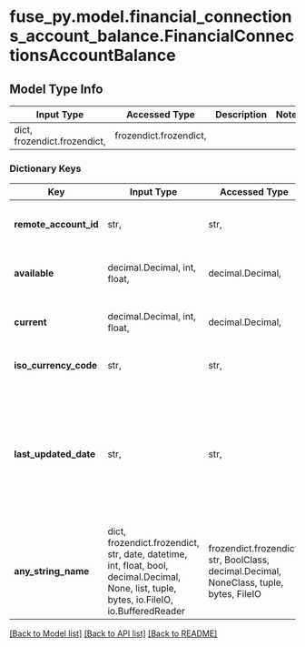 # fuse_py.model.financial_connections_account_balance.FinancialConnectionsAccountBalance

## Model Type Info
Input Type | Accessed Type | Description | Notes
------------ | ------------- | ------------- | -------------
dict, frozendict.frozendict,  | frozendict.frozendict,  |  | 

### Dictionary Keys
Key | Input Type | Accessed Type | Description | Notes
------------ | ------------- | ------------- | ------------- | -------------
**remote_account_id** | str,  | str,  | Remote Account Id of the transaction, ie Plaid Account Id | 
**available** | decimal.Decimal, int, float,  | decimal.Decimal,  | Amount in cents after factoring in pending balances | [optional] 
**current** | decimal.Decimal, int, float,  | decimal.Decimal,  | Amount in cents without factoring in pending balances | [optional] 
**iso_currency_code** | str,  | str,  | The ISO-4217 currency code of the balance. | [optional] 
**last_updated_date** | str,  | str,  | The last time the account balance was updated, represented as an ISO 8601 timestamp (YYYY-MM-DDTHH:mm:ssZ). This value may not be available for some accounts. | [optional] 
**any_string_name** | dict, frozendict.frozendict, str, date, datetime, int, float, bool, decimal.Decimal, None, list, tuple, bytes, io.FileIO, io.BufferedReader | frozendict.frozendict, str, BoolClass, decimal.Decimal, NoneClass, tuple, bytes, FileIO | any string name can be used but the value must be the correct type | [optional]

[[Back to Model list]](../../README.md#documentation-for-models) [[Back to API list]](../../README.md#documentation-for-api-endpoints) [[Back to README]](../../README.md)

